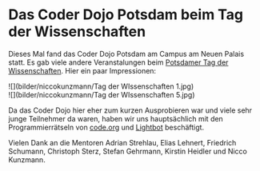Das Coder Dojo Potsdam beim Tag der Wissenschaften
==================================================

Dieses Mal fand das Coder Dojo Potsdam am Campus am Neuen Palais statt. Es gab viele andere Veranstalungen beim [Potsdamer Tag der Wissenschaften](http://www.potsdamertagderwissenschaften.de/). Hier ein paar Impressionen:

![](bilder/niccokunzmann/Tag der WIssenschaften 1.jpg)  
![](bilder/niccokunzmann/Tag der WIssenschaften 5.jpg)  

Da das Coder Dojo hier eher zum kurzen Ausprobieren war und viele sehr junge Teilnehmer da waren, haben wir uns hauptsächlich mit den Programmierrätseln von [code.org](http://code.org) und [Lightbot](https://coderdojo.com/lightbot-coderdojo-edition/) beschäftigt. 

Vielen Dank an die Mentoren Adrian Strehlau, Elias Lehnert, Friedrich Schumann, Christoph Sterz, Stefan Gehrmann, Kirstin Heidler und Nicco Kunzmann.